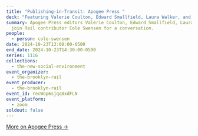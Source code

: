 ```yaml
---
title: "Publishing-in-Transit: Apogee Press "
deck: "Featuring Valerie Coulton, Edward Smallfield, Laura Walker, and Cole Swensen "
summary: Apogee Press editors Valerie Coulton, Edward Smallfield, Laura Walker
  join Rail contributor Cole Swensen for a conversation.
people:
  - person: cole-swensen
date: 2024-10-23T13:00:00-0500
end_date: 2024-10-23T14:30:00-0500
series: 1116
collections:
  - the-new-social-environment
event_organizer:
  - the-brooklyn-rail
event_producer:
  - the-brooklyn-rail
event_id: recWop6sjqq8xdFLN
event_platform:
  - zoom
soldout: false
---
```

[M﻿ore on Apogee Press →](https://www.apogeepress.com/)
